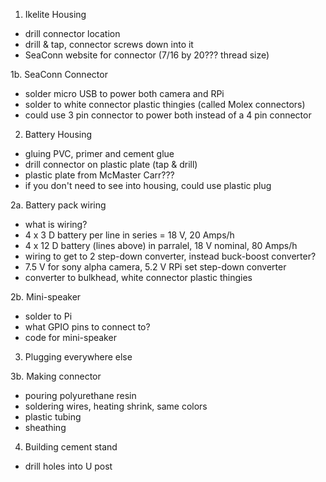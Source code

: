 1. Ikelite Housing
- drill connector location
- drill & tap, connector screws down into it
- SeaConn website for connector (7/16 by 20??? thread size)

1b. SeaConn Connector
- solder micro USB to power both camera and RPi 
- solder to white connector plastic thingies (called Molex connectors)
- could use 3 pin connector to power both instead of a 4 pin connector

2. Battery Housing
- gluing PVC, primer and cement glue
- drill connector on plastic plate (tap & drill)
- plastic plate from McMaster Carr???
- if you don't need to see into housing, could use plastic plug

2a. Battery pack wiring
- what is wiring?
- 4 x 3 D battery per line in series = 18 V, 20 Amps/h
- 4 x 12 D battery (lines above) in parralel, 18 V nominal, 80 Amps/h
- wiring to get to 2 step-down converter, instead buck-boost converter?
- 7.5 V for sony alpha camera, 5.2 V RPi set step-down converter
- converter to bulkhead, white connector plastic thingies 

2b. Mini-speaker

- solder to Pi
- what GPIO pins to connect to?
- code for mini-speaker

3. Plugging everywhere else

3b. Making connector
- pouring polyurethane resin
- soldering wires, heating shrink, same colors
- plastic tubing
- sheathing

4. Building cement stand
- drill holes into U post
